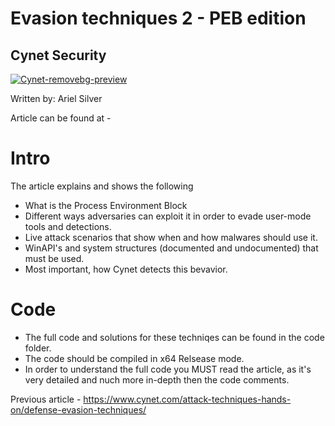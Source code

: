 # Evasion techniques 2 - PEB edition 
## Cynet Security 

[![Cynet-removebg-preview](https://user-images.githubusercontent.com/93097769/182520121-71f8b132-99b3-4779-95b9-599226829d86.png)](https://www.cynet.com/)

Written by: Ariel Silver

Article can be found at - 


# Intro
The article explains and shows the following
 - What is the Process Environment Block
 - Different ways adversaries can exploit it in order to evade user-mode tools and detections.
 - Live attack scenarios that show when and how malwares should use it.
 - WinAPI's and system structures (documented and undocumented) that must be used.
 - Most important, how Cynet detects this bevavior.
 

# Code 
- The full code and solutions for these techniqes can be found in the code folder.
- The code should be compiled in x64 Relsease mode.
- In order to understand the full code you MUST read the article, as it's very detailed and nuch more in-depth then the code comments. 



Previous article - https://www.cynet.com/attack-techniques-hands-on/defense-evasion-techniques/
